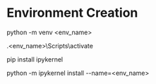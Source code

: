 

# Environment Creation 

python -m venv <env_name> 

.\<env_name>\Scripts\activate 

pip install ipykernel 

python -m ipykernel install --name=<env_name>
